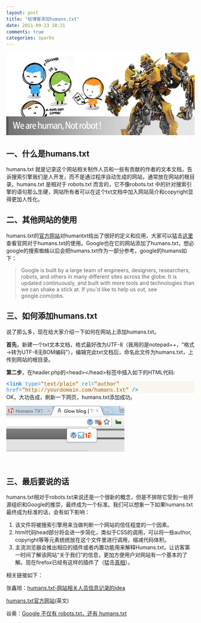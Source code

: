```yaml
---
layout: post
title: "给博客添加humans.txt"
date: 2011-09-23 18:21
comments: true
categories: sparks
---
```

<a href="http://glowface.net/2011/09/add-humans-txt/"><img class="alignnone size-full wp-image-142110" title="humanstxt" src="/static/images/2011/09/humanstxt.jpg" alt="" width="550" height="220" /></a>
<h2>一、什么是humans.txt</h2>
humans.txt 就是记录这个网站相关制作人员和一些有贡献的作者的文本文档，告诉搜索引擎我们是人开发，而不是通过程序自动生成的网站，通常放在网站的根目录。humans.txt 是相对于 robots.txt 而言的，它不像robots.txt 中的针对搜索引擎的语句那么生硬，网站所有者可以在这个txt文档中加入网站简介和copyright显得更加人性化。
<h2>二、其他网站的使用</h2>
humans.txt的<a href="http://humanstxt.org/" target="_blank">官方网站</a>对humantxt给出了很好的定义和应用，大家可以猛击<a href="http://humanstxt.org/humans.txt" target="_blank">这里</a>查看官网对于humans.txt的使用。Google也在它的网站添加了humans.txt，想必google的搜索蜘蛛以后会把humans.txt作为一部分参考。google的humans如下：
<blockquote>Google is built by a large team of engineers, designers, researchers, robots, and others in many different sites across the globe. It is updated continuously, and built with more tools and technologies than we can shake a stick at. If you'd like to help us out, see google.com/jobs.</blockquote>
<h2>三、如何添加humans.txt</h2>
说了那么多，现在给大家介绍一下如何在网站上添加humans.txt。

<strong>首先</strong>，新建一个txt文本文档，格式最好改为UTF-8（我用的是notepad++，“格式→转为UTF-8无BOM编码”），编辑完此txt文档后，命名此文件为humans.txt，上传到网站的根目录。

<strong>第二步</strong>，在header.php的&lt;head&gt;&lt;/head&gt;标签中插入如下的HTML代码:
<div class="source" style="font-family: Consolas, 'Lucida Console', 'Courier New'; color: #000000; background-color: #f9f7ed;"><span style="color: #1e90ff; font-weight: bold;">&lt;link</span> <span style="color: #1e90ff;">type=</span><span style="color: #aa5500;">"text/plain"</span> <span style="color: #1e90ff;">rel=</span><span style="color: #aa5500;">"author"</span> <span style="color: #1e90ff;">href=</span><span style="color: #aa5500;">"http://yourdomain.com/humans.txt"</span> <span style="color: #1e90ff; font-weight: bold;">/&gt;</span></div>
OK，大功告成，刷新一下网页，humans.txt添加成功。

<a href="/static/images/2011/09/humanstxt1.png"><img class="alignnone size-full wp-image-142118" title="humanstxt1" src="/static/images/2011/09/humanstxt1.png" alt="" width="316" height="122" /></a>

&nbsp;
<h2>三、最后要说的话</h2>
humans.txt相对于robots.txt来说还是一个很新的概念，但是不排除它受到一些开源组织和Google的推崇，最终成为一个标准。我们可以想象一下如果humans.txt 最终成为标准的话，会有如下影响：
<ol>
	<li>该文件将被搜索引擎用来当做判断一个网站的信任程度的一个因素。</li>
	<li>html代码head部分将会进一步简化，类似于CSS的调用，可以将一些author, copyright等等元素统统放在这个文件里进行调用，缩减代码体积。</li>
	<li>主流浏览器会推出相应的插件或者内置功能用来解释Humans.txt，让访客第一时间了解该网站“关于我们”的信息，更加方便用户对网站有一个基本的了解。现在firefox已经有这样的插件了（猛击<a href="https://addons.mozilla.org/zh-CN/firefox/addon/humanstxt/" target="_blank">真相</a>）。</li>
</ol>
相关链接如下：

张鑫旭：<a href="http://www.zhangxinxu.com/wordpress/2011/01/humans-txt-%E7%BD%91%E7%AB%99%E7%9B%B8%E5%85%B3%E4%BA%BA%E5%91%98%E4%BF%A1%E6%81%AF%E8%AE%B0%E5%BD%95%E7%9A%84idea/" target="_blank">humans.txt-网站相关人员信息记录的idea</a>

<a href="http://humanstxt.org/" target="_blank">humans.txt官方网站</a>(英文)

谷奥：<a href="Google 不仅有 robots.txt，还有 humans.txt" target="_blank">Google 不仅有 robots.txt，还有 humans.txt</a>